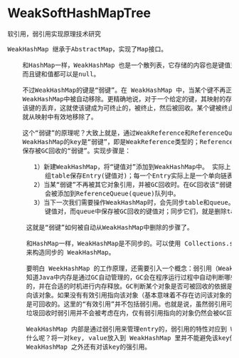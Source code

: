 # WeakSoftHashMapTree
软引用，弱引用实现原理技术研究


<pre>
WeakHashMap 继承于AbstractMap，实现了Map接口。

    和HashMap一样，WeakHashMap 也是一个散列表，它存储的内容也是键值对(key-value)映射，
    而且键和值都可以是null。

    不过WeakHashMap的键是“弱键”。在 WeakHashMap 中，当某个键不再正常使用时，会被从
    WeakHashMap中被自动移除。更精确地说，对于一个给定的键，其映射的存在并不阻止垃圾回收器对
    该键的丢弃，这就使该键成为可终止的，被终止，然后被回收。某个键被终止时，它对应的键值对也
    就从映射中有效地移除了。

    这个“弱键”的原理呢？大致上就是，通过WeakReference和ReferenceQueue实现的。 
    WeakHashMap的key是“弱键”，即是WeakReference类型的；ReferenceQueue是一个队列，它会
    保存被GC回收的“弱键”。实现步骤是：

       1）新建WeakHashMap，将“键值对”添加到WeakHashMap中。 实际上，WeakHashMap是通过数
          组table保存Entry(键值对)；每一个Entry实际上是一个单向链表，即Entry是键值对链表。
       2）当某“弱键”不再被其它对象引用，并被GC回收时。在GC回收该“弱键”时，这个“弱键”也同时
          会被添加到ReferenceQueue(queue)队列中。
       3）当下一次我们需要操作WeakHashMap时，会先同步table和queue。table中保存了全部的
          键值对，而queue中保存被GC回收的键值对；同步它们，就是删除table中被GC回收的键值对。

     这就是“弱键”如何被自动从WeakHashMap中删除的步骤了。

     和HashMap一样，WeakHashMap是不同步的。可以使用 Collections.synchronizedMap 方法
     来构造同步的 WeakHashMap。

     要明白 WeekHashMap 的工作原理，还需要引入一个概念：弱引用（WeakReference）。我们都
     知道Java中内存是通过GC自动管理的，GC会在程序运行过程中自动判断哪些对象是可以被回收
     的，并在合适的时机进行内存释放。GC判断某个对象是否可被回收的依据是，是否有有效的引用指
     向该对象。如果没有有效引用指向该对象（基本意味着不存在访问该对象的方式），那么该对象就
     是可回收的。这里的“有效引用”并不包括弱引用。也就是说，虽然弱引用可以用来访问对象，但进行
     垃圾回收时弱引用并不会被考虑在内，仅有弱引用指向的对象仍然会被GC回收。

     WeakHashMap 内部是通过弱引用来管理entry的，弱引用的特性对应到 WeakHashMap 上意味着
     什么呢？将一对key, value放入到 WeakHashMap 里并不能避免该key值被GC回收，除非在 
     WeakHashMap 之外还有对该key的强引用。
</pre>

